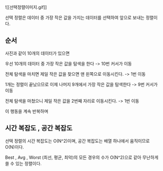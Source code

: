 ![[선택정렬이미지.gif]]

선택 정렬은 데이터 중 가장 작은 값을 가지는 데이터를 선택하여 앞으로 보내는 정렬이다.  

## 순서
사진과 같이 10개의 데이터가 있으면 

우선 10개의 데이터 중 가장 작은 값을 탐색을 한다 -> 10번 커서가 이동 

전체 탐색을 마치면 제일 작은 값을 찾으면 맨 왼쪽으로 이동시킨다.  -> 1번 이동   

1개는 정렬이 끝났으므로 이제 나머지 9개에서 가장 작은 값을 탐색한다 -> 9번 커서가 이동

전체 탐색을 마쳤으니 제일 작은 값을 2번째 자리로 이동시킨다. -> 1번 이동

이 행동을 계속 반복하며  
## 시간 복잡도 , 공간 복잡도
선택 정렬의 시간 복잡도는 O(N^2)이며, 공간 복잡도는 배열 하나에서 움직이므로 O(N)이다.  

Best , Avg , Worst (최선, 평균, 최악)의 모든 경우의 수가 O(N^2)으로 같아 무난하게 쓸 수 있는 정렬이다.  

